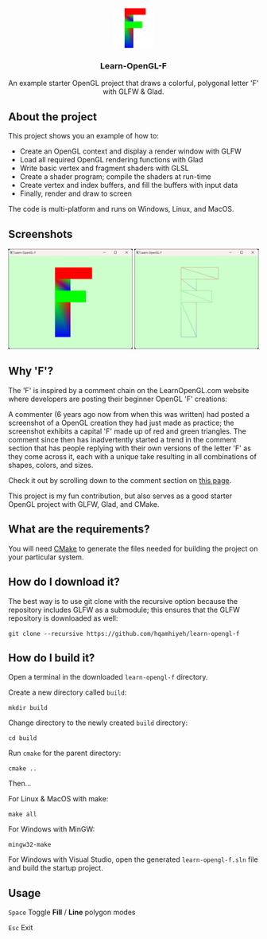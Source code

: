 <div align="center">
    <a href="https://github.com/hqamhiyeh/learn-opengl-f">
        <img src="images/logo.png" alt="Logo" width="80" height="80">
    </a>
    <h3 align="center">Learn-OpenGL-F</h3>
    <p align="center">
        An example starter OpenGL project that draws a colorful, polygonal letter 'F' with GLFW & Glad.
        <br />
    </p>
</div>

## About the project

This project shows you an example of how to:

  * Create an OpenGL context and display a render window with GLFW
  * Load all required OpenGL rendering functions with Glad
  * Write basic vertex and fragment shaders with GLSL
  * Create a shader program; compile the shaders at run-time
  * Create vertex and index buffers, and fill the buffers with input data
  * Finally, render and draw to screen

The code is multi-platform and runs on Windows, Linux, and MacOS.

## Screenshots

<p float="left">
  <img src="images/screenshot1.jpg" width="250" />
  <img src="images/screenshot2.jpg" width="250" /> 
</p>

## Why 'F'?

The 'F' is inspired by a comment chain on the LearnOpenGL.com website where developers are posting their beginner OpenGL 'F' creations:

A commenter (6 years ago now from when this was written) had posted a screenshot of a OpenGL creation they had just made as practice; the screenshot exhibits a capital 'F' made up of red and green triangles. The comment since then has inadvertently started a trend in the comment section that has people replying with their own versions of the letter 'F' as they come across it, each with a unique take resulting in all combinations of shapes, colors, and sizes.

Check it out by scrolling down to the comment section on [this page](https://learnopengl.com/Getting-started/Hello-Triangle).

This project is my fun contribution, but also serves as a good starter OpenGL project with GLFW, Glad, and CMake.

## What are the requirements?

You will need [CMake](https://cmake.org/download/) to generate the files needed for building the project on your particular system.

## How do I download it?

The best way is to use git clone with the recursive option because the repository includes GLFW as a submodule; this ensures that the GLFW repository is downloaded as well:
```
git clone --recursive https://github.com/hqamhiyeh/learn-opengl-f
```

## How do I build it?

Open a terminal in the downloaded `learn-opengl-f` directory.

Create a new directory called `build`:

```
mkdir build
```

Change directory to the newly created `build` directory:

```
cd build
```

Run `cmake` for the parent directory:

```
cmake ..
```

Then...


For Linux & MacOS with make:

```
make all
```

For Windows with MinGW:

```
mingw32-make
```

For Windows with Visual Studio, open the generated `learn-opengl-f.sln` file and build the startup project.

## Usage

`Space` Toggle **Fill** / **Line** polygon modes

`Esc` Exit